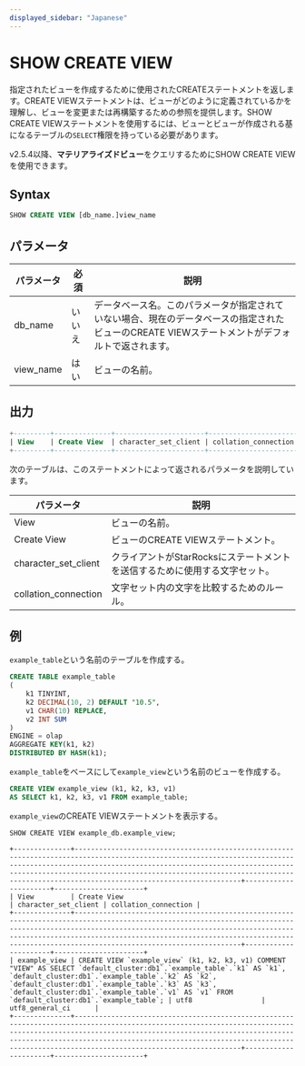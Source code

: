```yaml
---
displayed_sidebar: "Japanese"
---
```


# SHOW CREATE VIEW

指定されたビューを作成するために使用されたCREATEステートメントを返します。CREATE VIEWステートメントは、ビューがどのように定義されているかを理解し、ビューを変更または再構築するための参照を提供します。SHOW CREATE VIEWステートメントを使用するには、ビューとビューが作成される基になるテーブルの`SELECT`権限を持っている必要があります。

v2.5.4以降、**マテリアライズドビュー**をクエリするためにSHOW CREATE VIEWを使用できます。

## Syntax

```SQL
SHOW CREATE VIEW [db_name.]view_name
```

## パラメータ

| **パラメータ** | **必須** | **説明**                                                     |
| ------------- | -------- | ------------------------------------------------------------ |
| db_name       | いいえ   | データベース名。このパラメータが指定されていない場合、現在のデータベースの指定されたビューのCREATE VIEWステートメントがデフォルトで返されます。 |
| view_name     | はい     | ビューの名前。                                              |

## 出力

```SQL
+---------+--------------+----------------------+----------------------+
| View    | Create View  | character_set_client | collation_connection |
+---------+--------------+----------------------+----------------------+
```

次のテーブルは、このステートメントによって返されるパラメータを説明しています。

| **パラメータ**        | **説明**                                                     |
| -------------------- | ------------------------------------------------------------ |
| View                 | ビューの名前。                                               |
| Create View          | ビューのCREATE VIEWステートメント。                           |
| character_set_client | クライアントがStarRocksにステートメントを送信するために使用する文字セット。 |
| collation_connection | 文字セット内の文字を比較するためのルール。                 |

## 例

`example_table`という名前のテーブルを作成する。

```SQL
CREATE TABLE example_table
(
    k1 TINYINT,
    k2 DECIMAL(10, 2) DEFAULT "10.5",
    v1 CHAR(10) REPLACE,
    v2 INT SUM
)
ENGINE = olap
AGGREGATE KEY(k1, k2)
DISTRIBUTED BY HASH(k1);
```

`example_table`をベースにして`example_view`という名前のビューを作成する。

```SQL
CREATE VIEW example_view (k1, k2, k3, v1)
AS SELECT k1, k2, k3, v1 FROM example_table;
```

`example_view`のCREATE VIEWステートメントを表示する。

```Plain
SHOW CREATE VIEW example_db.example_view;

+--------------+---------------------------------------------------------------------------------------------------------------------------------------------------------------------------------------------------------------------------------------------------------------------------------------------------------------------------------+----------------------+----------------------+
| View         | Create View                                                                                                                                                                                                                                                                                                                     | character_set_client | collation_connection |
+--------------+---------------------------------------------------------------------------------------------------------------------------------------------------------------------------------------------------------------------------------------------------------------------------------------------------------------------------------+----------------------+----------------------+
| example_view | CREATE VIEW `example_view` (k1, k2, k3, v1) COMMENT "VIEW" AS SELECT `default_cluster:db1`.`example_table`.`k1` AS `k1`, `default_cluster:db1`.`example_table`.`k2` AS `k2`, `default_cluster:db1`.`example_table`.`k3` AS `k3`, `default_cluster:db1`.`example_table`.`v1` AS `v1` FROM `default_cluster:db1`.`example_table`; | utf8                 | utf8_general_ci      |
+--------------+---------------------------------------------------------------------------------------------------------------------------------------------------------------------------------------------------------------------------------------------------------------------------------------------------------------------------------+----------------------+----------------------+
```